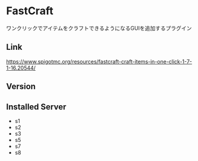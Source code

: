 # FastCraft
ワンクリックでアイテムをクラフトできるようになるGUIを追加するプラグイン

## Link
https://www.spigotmc.org/resources/fastcraft-craft-items-in-one-click-1-7-1-16.20544/

## Version

## Installed Server
- s1
- s2
- s3
- s5
- s7
- s8
